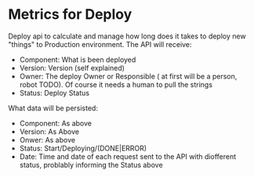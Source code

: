 # Metrics for Deploy
Deploy api to calculate and manage how long does it takes to deploy new "things" to Production environment.
The API will receive:
* Component: What is been deployed
* Version: Version (self explained)
* Owner: The deploy Owner or Responsible ( at first  will be a person, robot TODO). Of course it needs a human to pull the strings
* Status: Deploy Status

What data will be persisted:
* Component: As above
* Version: As Above
* Onwer: As above
* Status: Start/Deploying/(DONE|ERROR)
* Date: Time and date of each request sent to the API with diofferent status, problably informing the Status above
